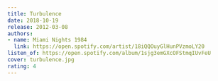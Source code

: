 ```yaml
---
title: Turbulence
date: 2018-10-19
release: 2012-03-08
authors:
- name: Miami Nights 1984
  link: https://open.spotify.com/artist/18iQQOuyGlHunPVzmoLY20
listen_of: https://open.spotify.com/album/1sjg3emGXcOFStmqIUvFeU
cover: turbulence.jpg
rating: 4
---
```


